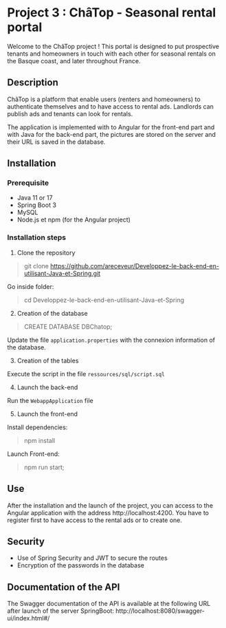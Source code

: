 # Project 3 : ChâTop - Seasonal rental portal

Welcome to the ChâTop project ! This portal is designed to put prospective tenants and homeowners in touch with each other
for seasonal rentals on the Basque coast, and later throughout France.

## Description

ChâTop is a platform that enable users (renters and homeowners) to authenticate themselves and to have access to rental ads.
Landlords can publish ads and tenants can look for rentals.

The application is implemented with to Angular for the front-end part and with Java for the back-end part,
the pictures are stored on the server and their URL is saved in the database.

## Installation

### Prerequisite

- Java 11 or 17
- Spring Boot 3
- MySQL
- Node.js et npm (for the Angular project)

###  Installation steps

1. Clone the repository

> git clone https://github.com/areceveur/Developpez-le-back-end-en-utilisant-Java-et-Spring.git

Go inside folder:

> cd Developpez-le-back-end-en-utilisant-Java-et-Spring

2. Creation of the database

> CREATE DATABASE DBChatop;

Update the file `application.properties` with the connexion information of the database.

3. Creation of the tables

Execute the script in the file `ressources/sql/script.sql`

4. Launch the back-end

Run the `WebappApplication` file

5. Launch the front-end

Install dependencies:

> npm install

Launch Front-end:

> npm run start;

## Use

After the installation and the launch of the project, you can access to the Angular application with the address
http://localhost:4200. You have to register first to have access to the rental ads or to create one.

## Security

- Use of Spring Security and JWT to secure the routes
- Encryption of the passwords in the database

## Documentation of the API

The Swagger documentation of the API is available at the following URL after launch of the server SpringBoot:
http://localhost:8080/swagger-ui/index.html#/
